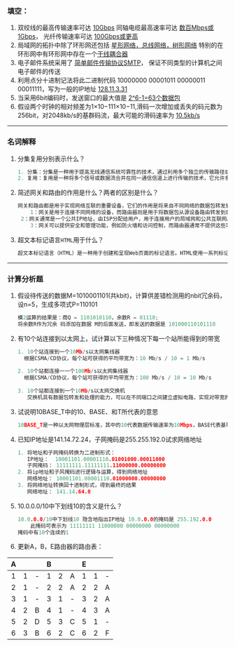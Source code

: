 ### 填空：

1. 双绞线的最高传输速率可达	<u>10Gbps</u>
   同轴电缆最高速率可达	<u>数百Mbps或1Gbps</u>，
   光纤传输速率可达 	<u>100Gbps或更高</u>
2. 局域网的拓扑中除了环形网还包括  <u>星形网络，总线网络，树形网络</u>
   特别的在环形网中有环形网中存在一个<u>干线耦合器</u>
3. 电子邮件系统采用了    <u>简单邮件传输协议SMTP</u>， 保证不同类型的计算机之间电子邮件的传送
4. 利用点分十进制记法将此二进制代码 10000000 00001011 00000011 00011111，写为一般的IP地址
    <u>128.11.3.31</u>
5. 当采用6bit编码时，发送窗口的最大值是      <u>2^6-1=63个数据包</u>
6. 假设两个时钟的相对频差为1×10−111×10−11,滑码一次增加或丢失的码元数为256bit，对2048kb/s的基群码流，最大可能的滑码速率为      <u>10.5kb/s</u>

------

### 名词解释

1. 分集复用分别表示什么？

   ```cpp
   1. 分集：分集是一种用于提高无线通信系统可靠性的技术，通过利用多个独立的传输路径或信道来减少信号的衰落和干扰对通信的影响;
   2. 复用：复用是一种将多个信号或数据流合并在同一通信信道上进行传输的技术，它允许多个用户或信号共享相同的传输介质以提高通信资源的利用率
   ```

   

2. 简述网关和路由的作用是什么？两者的区别是什么？

   ```cpp
   网关和路由都是用于实现网络互联的重要设备，它们的作用是将来自不同网络的数据包转发到目标网络中的设备。区别如下：
       1：网关是用于连接不同网络的设备，而路由器则是用于将数据包从源设备路由转发到目标设备的设备
   	2：网关通常是一个公共IP地址，由ISP分配给用户，用于连接用户的局域网和公共互联网。路由器可以是一个单独的设备或者多个设备组成的网络，用于实现数据包的转发和路由。
       3：网关可以提供安全和管理功能，例如防火墙和访问控制，而路由器通常不提供这些功能。
   
   ```

   

3. 超文本标记语言`HTML`用于什么？

   ```cpp
   超文本标记语言（HTML）是一种用于创建和呈现Web页面的标记语言。HTML使用一系列标记来描述页面的结构和内容，例如标题、段落、链接、图片、表格等等。Web浏览器可以读取HTML文件，并将其转换为可视化的Web页面.
   ```
   
   

------

### 计算分析题

1. 假设待传送的数据M=1010001101(共kbit)，计算供差错检测用的nbit冗余码，设n=5，生成多项式P=110101

    ```cpp
    模2运算的结果是：商Q = 1101010110，余数R = 01110;
    将余数R作为冗余 码添加在数据 M的后面发送，即发送的数据是 101000110101110
    ```
    
    

   

2. 有10个站连接到以太网上，试计算以下三种情况下每一个站所能得到的带宽

    ```cpp
    1. 10个站连接到一个10Mb/s以太网集线器
      根据CSMA/CD协议，每个站可获得的平均带宽为：10 Mb/s / 10 = 1 Mb/s
        
    2. 10个站都连接一一个100Mb/s以太网集线器
      根据CSMA/CD协议，每个站可获得的平均带宽为：100 Mb/s / 10 = 10 Mb/s
        
    3. 10个站都连接到一个10Mb/s以太网交换机
       交换机具有数据包转发和处理的能力，可以在不同端口之间建立虚拟电路，实现对带宽的分配和管理。因此，每个站都可以获得10Mb/s的带宽。
    ```

    

3. 试说明10BASE_T中的10、BASE、和T所代表的意思

    ```cpp
    10BASE_T是一种以太网物理层标准，其中的10代表数据传输速率为10Mbps，BASE代表基带传输技术即将数字信号直接传输倒传输介质上，而不需要进行调制，T代表使用双绞线作为传输介质
    ```

    

4. 已知IP地址是141.14.72.24，子网掩码是255.255.192.0试求网络地址
   
    ```cpp
    1. 将地址和子网掩码转换为二进制形式：
       IP地址：  10001101.00001110.01001000.00011000
       子网掩码： 11111111.11111111.11000000.00000000
    2. 将ip地址和子风掩码进行逻辑与运算，得到网络地址
       网络地址： 10001101.00001110.01000000.00000000
    3. 将网络地址转换回十进制形式，得到最终的结果
       网络地址： 141.14.64.0
    ```
    

    
 5. 10.0.0.0/10中下划线10的含义是什么？

    ```cpp
    10.0.0.0/10中下划线10 隐含地指出IP地址 10.0.0.0的掩码是 255.192.0.0
        此掩码可表示为 11111111 11000000 00000000 00000000
    掩码中有10个连续的1
    ```

    
    
    


6. 更新A，B，E路由器的路由表：

|  A   |      |      |  B   |      |      |  E   |      |      |
| :--: | :--: | :--: | :--: | :--: | :--: | :--: | :--: | :--: |
|  1   |  1   |  -   |  1   |  2   |  A   |  1   |  1   |  -   |
|  2   |  1   |  -   |  2   |  2   |  A   |  2   |  2   |  A   |
|  3   |  1   |  -   |  3   |  1   |  -   |  3   |  2   |  A   |
|  4   |  2   |  B   |  4   |  1   |  -   |  4   |  3   |  A   |
|  5   |  2   |  D   |  5   |  3   |  C   |  5   |  1   |  -   |
|  6   |  3   |  B   |  6   |  2   |  C   |  6   |  2   |  F   |